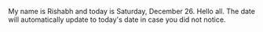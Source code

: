 My name is Rishabh and today is Saturday, December 26. Hello all. The date will automatically update to today's date in case you did not notice.
